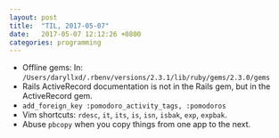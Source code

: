 ```yaml
---
layout: post
title:  "TIL, 2017-05-07"
date:   2017-05-07 12:12:26 +0800
categories: programming
---
```


- Offline gems: In: `/Users/daryllxd/.rbenv/versions/2.3.1/lib/ruby/gems/2.3.0/gems`
- Rails ActiveRecord documentation is not in the Rails gem, but in the ActiveRecord gem.
- `add_foreign_key :pomodoro_activity_tags, :pomodoros`
- Vim shortcuts: `rdesc`, `it`, `its`, `is`, `isn`, `isbak`, `exp`, `expbak`.
- Abuse `pbcopy` when you copy things from one app to the next.

